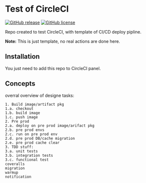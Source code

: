 # Test of CircleCI

<!-- [![Go Report Card](https://goreportcard.com/badge/github.com/msales/streams)](https://goreportcard.com/report/github.com/msales/streams)
[![Build Status](https://travis-ci.org/msales/streams.svg?branch=master)](https://travis-ci.org/msales/streams)
[![Coverage Status](https://coveralls.io/repos/github/msales/streams/badge.svg?branch=master)](https://coveralls.io/github/msales/streams?branch=master)
[![GoDoc](https://godoc.org/github.com/msales/streams?status.svg)](https://godoc.org/github.com/msales/streams) -->
[![GitHub release](https://img.shields.io/github/release/msales/streams.svg)](https://github.com/tomaszkrys/circleci-test/releases)
[![GitHub license](https://img.shields.io/badge/license-MIT-blue.svg)](https://raw.githubusercontent.com/msales/streams/master/LICENSE)

Repo created to test CircleCI, with template of CI/CD deploy pipline.

**Note:** This is just template, no real actions are done here.

## Installation

You just need to add this repo to CircleCI panel.

## Concepts

overral overview of designe tasks:
```
1. Build image/artifact pkg 
1.a. checkout
1.b. build image
1.c. push image
2. Pre prod
2.a. deploy on pre prod image/arifact pkg
2.b. pre prod envs
2.c. run on pre prod env
2.d. pre prod DB/cache migration
2.e. pre prod cache clear
3. TDD stuff:
3.a. unit tests
3.b. integration tests
3.c. functional test
coveralls
migration
warmup
notification
```